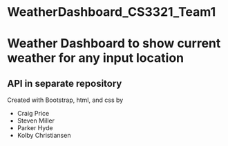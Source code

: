 # WeatherDashboard_CS3321_Team1

<h1>Weather Dashboard to show current weather for any input location</h1>
<h2>API in separate repository</h2>

Created with Bootstrap, html, and css by<br />

<ul>
    <li>Craig Price</li>
    <li>Steven Miller</li>
    <li>Parker Hyde</li>
    <li>Kolby Christiansen</li>
</ul>